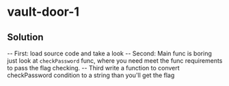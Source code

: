 # vault-door-1

## Solution

-- First: load source code and take a look
-- Second: Main func is boring just look at `checkPassword` func, where you need meet the func requirements to pass the flag checking.
-- Third write a function to convert checkPassword condition to a string than you'll get the flag